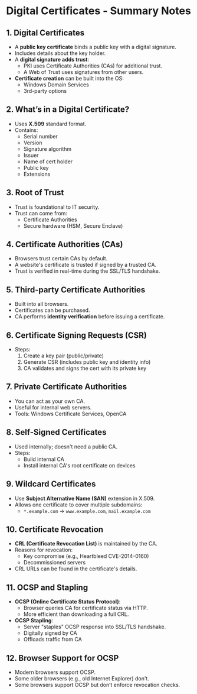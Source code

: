 # Digital Certificates - Summary Notes

## 1. Digital Certificates
- A **public key certificate** binds a public key with a digital signature.
- Includes details about the key holder.
- A **digital signature adds trust**:
  - PKI uses Certificate Authorities (CAs) for additional trust.
  - A Web of Trust uses signatures from other users.
- **Certificate creation** can be built into the OS:
  - Windows Domain Services
  - 3rd-party options

## 2. What’s in a Digital Certificate?
- Uses **X.509** standard format.
- Contains:
  - Serial number
  - Version
  - Signature algorithm
  - Issuer
  - Name of cert holder
  - Public key
  - Extensions

## 3. Root of Trust
- Trust is foundational to IT security.
- Trust can come from:
  - Certificate Authorities
  - Secure hardware (HSM, Secure Enclave)

## 4. Certificate Authorities (CAs)
- Browsers trust certain CAs by default.
- A website's certificate is trusted if signed by a trusted CA.
- Trust is verified in real-time during the SSL/TLS handshake.

## 5. Third-party Certificate Authorities
- Built into all browsers.
- Certificates can be purchased.
- CA performs **identity verification** before issuing a certificate.

## 6. Certificate Signing Requests (CSR)
- Steps:
  1. Create a key pair (public/private)
  2. Generate CSR (includes public key and identity info)
  3. CA validates and signs the cert with its private key

## 7. Private Certificate Authorities
- You can act as your own CA.
- Useful for internal web servers.
- Tools: Windows Certificate Services, OpenCA

## 8. Self-Signed Certificates
- Used internally; doesn't need a public CA.
- Steps:
  - Build internal CA
  - Install internal CA's root certificate on devices

## 9. Wildcard Certificates
- Use **Subject Alternative Name (SAN)** extension in X.509.
- Allows one certificate to cover multiple subdomains:
  - `*.example.com` -> `www.example.com`, `mail.example.com`

## 10. Certificate Revocation
- **CRL (Certificate Revocation List)** is maintained by the CA.
- Reasons for revocation:
  - Key compromise (e.g., Heartbleed CVE-2014-0160)
  - Decommissioned servers
- CRL URLs can be found in the certificate's details.

## 11. OCSP and Stapling
- **OCSP (Online Certificate Status Protocol)**:
  - Browser queries CA for certificate status via HTTP.
  - More efficient than downloading a full CRL.
- **OCSP Stapling**:
  - Server "staples" OCSP response into SSL/TLS handshake.
  - Digitally signed by CA
  - Offloads traffic from CA

## 12. Browser Support for OCSP
- Modern browsers support OCSP.
- Some older browsers (e.g., old Internet Explorer) don't.
- Some browsers support OCSP but don’t enforce revocation checks.
